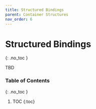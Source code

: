 ```yaml
---
title: Structured Bindings
parent: Container Structures
nav_order: 6
---
```


<!--prettier-ignore-start-->
# Structured Bindings
{: .no_toc }

TBD

### Table of Contents
{: .no_toc }

1. TOC
{:toc}

<!--prettier-ignore-end-->
